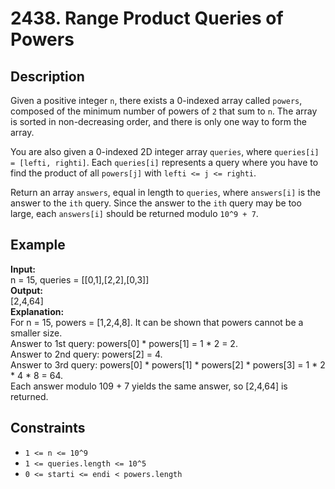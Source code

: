 # 2438. Range Product Queries of Powers

## Description

Given a positive integer `n`, there exists a 0-indexed array called `powers`, composed of the minimum number of powers of `2` that sum to `n`. The array is sorted in non-decreasing order, and there is only one way to form the array.

You are also given a 0-indexed 2D integer array `queries`, where `queries[i] = [lefti, righti]`. Each `queries[i]` represents a query where you have to find the product of all `powers[j]` with `lefti <= j <= righti`.

Return an array `answers`, equal in length to `queries`, where `answers[i]` is the answer to the `ith` query. Since the answer to the `ith` query may be too large, each `answers[i]` should be returned modulo `10^9 + 7`.

## Example

**Input:**  
n = 15, queries = [[0,1],[2,2],[0,3]]
<br>
**Output:**
<br>
[2,4,64]
<br>
**Explanation:**
<br>
For n = 15, powers = [1,2,4,8]. It can be shown that powers cannot be a smaller size.  
Answer to 1st query: powers[0] * powers[1] = 1 * 2 = 2.  
Answer to 2nd query: powers[2] = 4.  
Answer to 3rd query: powers[0] * powers[1] * powers[2] * powers[3] = 1 * 2 * 4 * 8 = 64.  
Each answer modulo 109 + 7 yields the same answer, so [2,4,64] is returned.

## Constraints

- `1 <= n <= 10^9`
- `1 <= queries.length <= 10^5`
- `0 <= starti <= endi < powers.length`